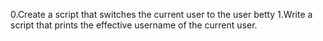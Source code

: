 0.Create a script that switches the current user to the user betty
1.Write a script that prints the effective username of the current user.
